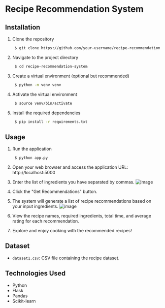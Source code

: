 # Recipe Recommendation System

## Installation

1. Clone the repository
     ```bash
      $ git clone https://github.com/your-username/recipe-recommendation-system.git

2. Navigate to the project directory
     ```bash
      $ cd recipe-recommendation-system
     
3. Create a virtual environment (optional but recommended)
     ```bash
      $ python -m venv venv

4. Activate the virtual environment
     ```bash
      $ source venv/bin/activate

5. Install the required dependencies
     ```bash
      $ pip install -r requirements.txt

## Usage

1. Run the application
     ```bash
      $ python app.py

2. Open your web browser and access the application
URL: http://localhost:5000

3. Enter the list of ingredients you have separated by commas.
![image](https://github.com/anushkapatil18/DishDiscovery/assets/72657551/a33ea3f6-b0d6-40be-a197-4ef11a539189)


4. Click the "Get Recommendations" button.

5. The system will generate a list of recipe recommendations based on your input ingredients.
![image](https://github.com/anushkapatil18/DishDiscovery/assets/72657551/77ae6835-6e0e-46f2-ab3b-4761b62143b7)


6. View the recipe names, required ingredients, total time, and average rating for each recommendation.

7. Explore and enjoy cooking with the recommended recipes!

## Dataset

- `dataset1.csv`: CSV file containing the recipe dataset.

## Technologies Used

- Python
- Flask
- Pandas
- Scikit-learn
